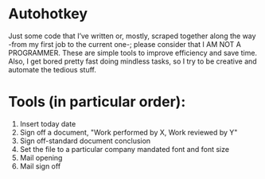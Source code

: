 # Autohotkey
Just some code that I’ve written or, mostly, scraped together along the way -from my first job to the current one-; please consider that I AM NOT A PROGRAMMER. These are simple tools to improve efficiency and save time. Also, I get bored pretty fast doing mindless tasks, so I try to be creative and automate the tedious stuff.

# Tools (in particular order):
1. Insert today date
2. Sign off a document, "Work performed by X, Work reviewed by Y"
3. Sign off-standard document conclusion
4. Set the file to a particular company mandated font and font size
5. Mail opening
6. Mail sign off
